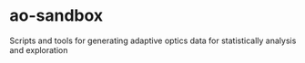 # ao-sandbox
Scripts and tools for generating adaptive optics data for statistically analysis and exploration
